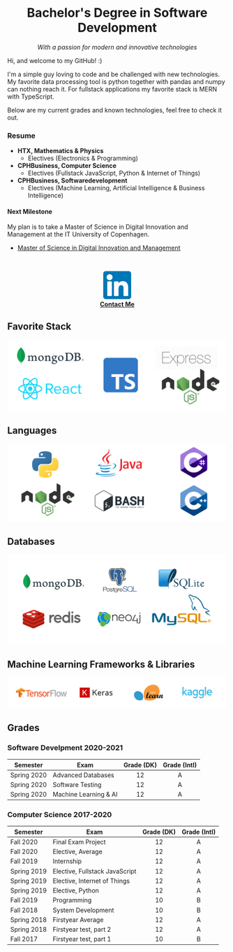 <h1 align="center">Bachelor's Degree in Software Development</h1>
<p align="center"><em>With a passion for modern and innovative technologies</em></p>

Hi, and welcome to my GitHub! :)  

<!--details><summary>CLICK ME</summary>
  <h2>Hello GitHub</h2>
</details-->

I'm a simple guy loving to code and be challenged with new technologies.  
My favorite data processing tool is python together with pandas and numpy can nothing reach it.
For fullstack applications my favorite stack is MERN with TypeScript.

Below are my current grades and known technologies, feel free to check it out.

### Resume
* **HTX, Mathematics & Physics**
  * Electives (Electronics & Programming)
* **CPHBusiness, Computer Science**
  * Electives (Fullstack JavaScript, Python & Internet of Things)
* **CPHBusiness, Softwaredevelopment**
  * Electives (Machine Learning, Artificial Intelligence & Business Intelligence)

#### Next Milestone
My plan is to take a Master of Science in Digital Innovation and Management at the IT University of Copenhagen.
* [Master of Science in Digital Innovation and Management](https://en.itu.dk/programmes/msc-programmes/digital-innovation-and-management)

<br>

<p align="center">
  <a href="https://www.linkedin.com/in/stephan-duelund-djurhuus/">
<img src="assets/linkedin.png" height="64px"/>
   <br>
      <strong>Contact Me</strong>   
  </a>
</p>


  
  </div>

## Favorite Stack
![stack](assets/stack.png)

## Languages
![languages](assets/languages.png)

## Databases
![databases](assets/databases.png)

## Machine Learning Frameworks & Libraries
![machine learning](assets/machine-learning.png)

## Grades

### Software Develpment 2020-2021
| Semester | Exam | Grade (DK) | Grade (Intl) |
| --- | --- | :-: | :-: |
| Spring 2020 | Advanced Databases | 12 | A |
| Spring 2020 | Software Testing | 12 | A |
| Spring 2020 | Machine Learning & AI | 12 | A |

### Computer Science 2017-2020
| Semester | Exam | Grade (DK) | Grade (Intl) |
| --- | --- | :-: | :-: |
| Fall 2020 | Final Exam Project | 12 | A |
| Fall 2020 | Elective, Average | 12 | A |
| Fall 2019 | Internship | 12 | A |
| Spring 2019 | Elective, Fullstack JavaScript | 12 | A |
| Spring 2019 | Elective, Internet of Things | 12 | A |
| Spring 2019 | Elective, Python | 12 | A |
| Fall 2019 | Programming | 10 | B |
| Fall 2018 | System Development | 10 | B |
| Spring 2018 | Firstyear Average | 12 | A |
| Spring 2018 | Firstyear test, part 2 | 12 | A |
| Fall 2017 | Firstyear test, part 1 | 10 | B |
